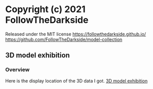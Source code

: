 # Copyright (c) 2021 FollowTheDarkside
Released under the MIT license
https://followthedarkside.github.io/
https://github.com/FollowTheDarkside/model-collection

## 3D model exhibition
### Overview
Here is the display location of the 3D data I got.
[3D model exhibition](https://github.com/tamon9921/iphone-lidar-data/)

<!-- ## License
MIT -->